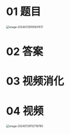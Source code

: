 # 01 题目

<img src="https://cvp.oss-cn-shanghai.aliyuncs.com/picgo/202407291059687.png" alt="image-20240729105931517" style="zoom:50%;" />



# 02 答案



# 03 视频消化





# 04 视频

<img src="https://cvp.oss-cn-shanghai.aliyuncs.com/picgo/202407291127972.png" alt="image-20240729112718780" style="zoom:50%;" />